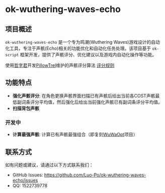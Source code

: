 # ok-wuthering-waves-echo

## 项目概述

`ok-wuthering-waves-echo` 是一个专为鸣潮(Wuthering Waves)游戏设计的自动化工具，专注于声骸(Echo)相关的功能优化和自动化任务处理。该项目基于
`ok-script` 框架开发，提供了声骸评分、优化建议以及游戏内自动化操作等功能。

使用[哲字君](https://space.bilibili.com/9488558)开发[PillowTrel](https://space.bilibili.com/287293445)维护的声骸评分算法
[评分规则](https://wuwaechotool.pages.dev/rule)

## 功能特点

- **强化声骸评分**: 在角色更换声骸界面扫描已有声骸后给出当前各COST声骸最低副词条评分平均值，然后强化后给出当前强化声骸已有副词条评分平均值。
- **扫描背包声骸**

### 开发中

- **计算最强声骸**: 计算已有声骸最强组合（即复刻[WuWaOpt](https://github.com/EMCJava/WuWaOpt)项目）

## 联系方式

如有问题或建议，请通过以下方式联系我们：

- GitHub Issues: https://github.com/Luo-Po/ok-wuthering-waves-echo/issues
- QQ: 1522739778